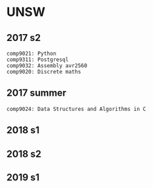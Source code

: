 # UNSW

2017 s2
---
    comp9021: Python
    comp9311: Postgresql
    comp9032: Assembly avr2560
    comp9020: Discrete maths
2017 summer
---
    comp9024: Data Structures and Algorithms in C
2018 s1
---
2018 s2
---
2019 s1
---
